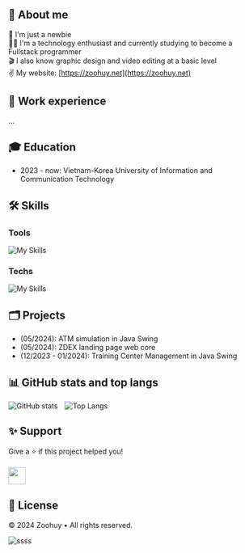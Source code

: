 ## 👋 About me
🔭 I'm just a newbie<br>
🧑‍💻 I'm a technology enthusiast and currently studying to become a Fullstack programmer<br>
🎬 I also know graphic design and video editing at a basic level<br>
✌️ My website: [https://zoohuy.net](https://zoohuy.net)

## 🏢 Work experience
...

## 🎓 Education
- 2023 - now: Vietnam-Korea University of Information and Communication Technology

## 🛠️ Skills
### Tools
![My Skills](https://skillicons.dev/icons?i=vscode,eclipse,figma,ps,ai,ae,pr)
### Techs
![My Skills](https://skillicons.dev/icons?i=html,css,sass,js,cpp,java,mysql)

## 🗂️ Projects
- (05/2024): ATM simulation in Java Swing
- (05/2024): ZDEX landing page web core
- (12/2023 - 01/2024): Training Center Management in Java Swing

## 📊 GitHub stats and top langs
![GitHub stats](https://github-readme-stats.vercel.app/api?username=zoohuyvn&show_icons=true&theme=transparent)&emsp;![Top Langs](https://github-readme-stats.vercel.app/api/top-langs/?username=zoohuyvn&layout=compact&theme=transparent)

## ✨ Support
Give a ⭐ if this project helped you!<br><br>
<a href='https://www.buymeacoffee.com/zoohuyvn' target='_blank'><img style='height: 34px' src='https://i.imgur.com/Y2Ta2iz.png'/></a>

## 📄 License
© 2024 Zoohuy • All rights reserved.

![ssss](https://komarev.com/ghpvc/?username=zoohuyvn&color=lightgrey)
